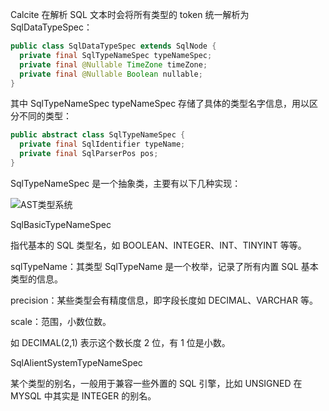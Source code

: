 Calcite 在解析 SQL 文本时会将所有类型的 token 统一解析为 SqlDataTypeSpec：

```java
public class SqlDataTypeSpec extends SqlNode {
  private final SqlTypeNameSpec typeNameSpec;
  private final @Nullable TimeZone timeZone;
  private final @Nullable Boolean nullable;
}
```

其中 SqlTypeNameSpec typeNameSpec 存储了具体的类型名字信息，用以区分不同的类型：

```java
public abstract class SqlTypeNameSpec {
  private final SqlIdentifier typeName;
  private final SqlParserPos pos;
}
```

SqlTypeNameSpec 是一个抽象类，主要有以下几种实现：

![AST类型系统](https://tva1.sinaimg.cn/large/008i3skNly1gyovum3sl0j31200amjse.jpg)

SqlBasicTypeNameSpec

指代基本的 SQL 类型名，如 BOOLEAN、INTEGER、INT、TINYINT 等等。

sqlTypeName：其类型 SqlTypeName 是一个枚举，记录了所有内置 SQL 基本类型的信息。

precision：某些类型会有精度信息，即字段长度如 DECIMAL、VARCHAR 等。

scale：范围，小数位数。

如 DECIMAL(2,1) 表示这个数长度 2 位，有 1 位是小数。



SqlAlientSystemTypeNameSpec

某个类型的别名，一般用于兼容一些外置的 SQL 引擎，比如 UNSIGNED 在 MYSQL 中其实是 INTEGER 的别名。

